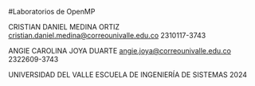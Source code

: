 #Laboratorios de OpenMP

CRISTIAN DANIEL MEDINA ORTIZ 
cristian.daniel.medina@correounivalle.edu.co
2310117-3743

ANGIE CAROLINA JOYA DUARTE
angie.joya@correounivalle.edu.co
2322609-3743

UNIVERSIDAD DEL VALLE 
ESCUELA DE INGENIERÍA DE SISTEMAS
2024
